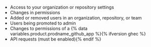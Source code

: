 * Access to your organization or repository settings
* Changes in permissions
* Added or removed users in an organization, repository, or team
* Users being promoted to admin
* Changes to permissions of a {% data variables.product.prodname_github_app %}{% ifversion ghec %}
* API requests (must be enabled){% endif %}

